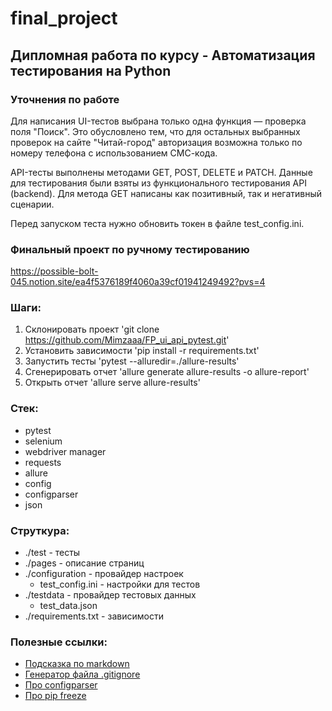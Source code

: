# final_project

## Дипломная работа по курсу - Автоматизация тестирования на Python

### Уточнения по работе
Для написания UI-тестов выбрана только одна функция — проверка поля "Поиск". Это обусловлено тем, что для остальных выбранных проверок на сайте "Читай-город" авторизация возможна только по номеру телефона с использованием СМС-кода.

API-тесты выполнены методами GET, POST, DELETE и PATCH. Данные для тестирования были взяты из функционального тестирования API (backend). Для метода GET написаны как позитивный, так и негативный сценарии.

Перед запуском теста нужно обновить токен в файле test_config.ini.

### Финальный проект по ручному тестированию
https://possible-bolt-045.notion.site/ea4f5376189f4060a39cf01941249492?pvs=4

### Шаги:
1. Склонировать проект 'git clone https://github.com/Mimzaaa/FP_ui_api_pytest.git'
2. Установить зависимости 'pip install -r requirements.txt'
3. Запустить тесты 'pytest --alluredir=./allure-results'
4. Сгенерировать отчет 'allure generate allure-results -o allure-report'
5. Открыть отчет 'allure serve allure-results'

### Стек:
- pytest
- selenium
- webdriver manager
- requests
- allure
- config
- configparser
- json

### Струткура:
- ./test - тесты
- ./pages - описание страниц
- ./configuration - провайдер настроек
    - test_config.ini - настройки для тестов
- ./testdata - провайдер тестовых данных
    - test_data.json
- ./requirements.txt - зависимости

### Полезные ссылки:
- [Подсказка по markdown](https://www.markdownguide.org/basic-syntax/)
- [Генератор файла .gitignore](https://www.toptal.com/developers/gitignore/)
- [Про configparser](https://docs.python.org/3/library/configparser.html#module-configparser)
- [Про pip freeze](https://pip.pypa.io/en/stable/cli/pip_freeze/)